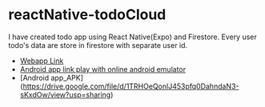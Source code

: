 # reactNative-todoCloud
I have created todo app using React Native(Expo) and Firestore. Every user todo's data are store in firestore with separate user id.

* [Webapp Link](https://todocloud.netlify.app/)
* [Android app link play with online android emulator](https://appetize.io/app/3yqrpul6sn66bpmn6d2djzui2i)
* [Android app_APK] (https://drive.google.com/file/d/1TRHOeQonlJ453pfq0DahndaN3-sKxdOw/view?usp=sharing)
